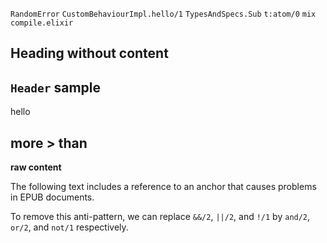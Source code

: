 `RandomError`
`CustomBehaviourImpl.hello/1`
`TypesAndSpecs.Sub`
`t:atom/0`
`mix compile.elixir`

## Heading without content

## `Header` sample

hello

<!-- HTML comment -->

## more > than

<p><strong>raw content</strong></p>

The following text includes a reference to an anchor that causes problems in EPUB documents.

To remove this anti-pattern, we can replace `&&/2`, `||/2`, and `!/1` by `and/2`, `or/2`, and `not/1` respectively.
